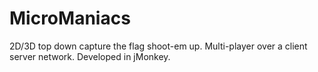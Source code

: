 MicroManiacs
============
2D/3D top down capture the flag shoot-em up. Multi-player over a client server network. Developed in jMonkey.
